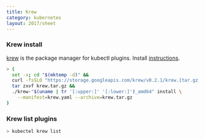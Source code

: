 ```yaml
---
title: Krew
category: kubernetes
layout: 2017/sheet
---
```


### Krew install

[krew](https://github.com/kubernetes-sigs/krew) is the package manager for kubectl plugins. Install [instructions](https://github.com/kubernetes-sigs/krew#installation).

```bash
> (
  set -x; cd "$(mktemp -d)" &&
  curl -fsSLO "https://storage.googleapis.com/krew/v0.2.1/krew.{tar.gz,yaml}" &&
  tar zxvf krew.tar.gz &&
  ./krew-"$(uname | tr '[:upper:]' '[:lower:]')_amd64" install \
    --manifest=krew.yaml --archive=krew.tar.gz
)
```

### Krew list plugins

```bash
> kubectel krew list
```
